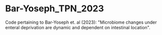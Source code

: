 # Bar-Yoseph_TPN_2023
Code pertaining to Bar-Yoseph et. al (2023): "Microbiome changes under enteral deprivation are dynamic and dependent on intestinal location".
